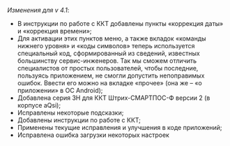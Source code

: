 ﻿_Изменения для v 4.1_:
- В инструкции по работе с ККТ добавлены пункты «коррекция даты» и «коррекция времени»;
- Для активации этих пунктов меню, а также вкладок «команды нижнего уровня» и «коды символов» теперь используется специальный код,
  сформированный из сведений, известных большинству сервис-инженеров. Так мы сможем отличить специалистов от простых пользователей,
  чтобы последние, пользуясь приложением, не смогли допустить непоправимых ошибок. Ввести его можно на вкладке «прочее»
  (она же – «о приложении» в ОС Android);
- Добавлена серия ЗН для ККТ Штрих-СМАРТПОС-Ф версии 2 (в корпусе aQsi);
- Исправлены некоторые подсказки;
- Добавлены инструкции по работе с ККТ;
- Применены текущие исправления и улучшения в коде приложений;
- Исправлена ошибка загрузки некоторых настроек
